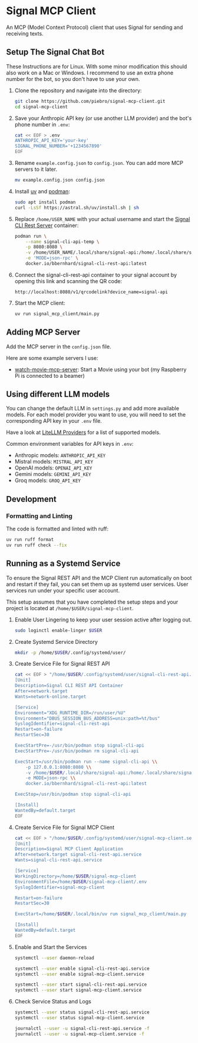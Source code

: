 # Signal MCP Client

An MCP (Model Context Protocol) client that uses Signal for sending and receiving texts.

## Setup The Signal Chat Bot

These Instructions are for Linux. With some minor modification this should also work on a Mac or Windows.
I recommend to use an extra phone number for the bot, so you don't have to use your own.

1.  Clone the repository and navigate into the directory: 
    ```bash
    git clone https://github.com/piebro/signal-mcp-client.git
    cd signal-mcp-client
    ```
2.  Save your Anthropic API key (or use another LLM provider) and the bot's phone number in `.env`:
    ```bash
    cat << EOF > .env
    ANTHROPIC_API_KEY='your-key'
    SIGNAL_PHONE_NUMBER='+1234567890'
    EOF
    ```
3.  Rename `example.config.json` to `config.json`. You can add more MCP servers to it later.
    ```bash
    mv example.config.json config.json
    ```
4.  Install [uv](https://docs.astral.sh/uv/) and [podman](https://podman.io/):
    ```bash
    sudo apt install podman
    curl -LsSf https://astral.sh/uv/install.sh | sh
    ```
5.  Replace `/home/USER_NAME` with your actual username and start the [Signal CLI Rest Server](https://github.com/bbernhard/signal-cli-rest-api) container:
    ```bash
    podman run \
        --name signal-cli-api-temp \
        -p 8080:8080 \
        -v /home/USER_NAME/.local/share/signal-api:/home/.local/share/signal-cli \
        -e 'MODE=json-rpc' \
        docker.io/bbernhard/signal-cli-rest-api:latest
    ```
6.  Connect the signal-cli-rest-api container to your signal account by opening this link and scanning the QR code: 
    ```
    http://localhost:8080/v1/qrcodelink?device_name=signal-api
    ```
7.  Start the MCP client: 
    ```bash
    uv run signal_mcp_client/main.py
    ```

## Adding MCP Server

Add the MCP server in the `config.json` file.

Here are some example servers I use:
- [watch-movie-mcp-server](https://github.com/piebro/watch-movie-mcp-server): Start a Movie using your bot (my Raspberry Pi is connected to a beamer)

## Using different LLM models

You can change the default LLM in `settings.py` and add more available models.
For each model provider you want to use, you will need to set the corresponding API key in your `.env` file.

Have a look at [LiteLLM Providers](https://docs.litellm.ai/docs/providers) for a list of supported models.

Common environment variables for API keys in `.env`:
- Anthropic models: `ANTHROPIC_API_KEY`
- Mistral models: `MISTRAL_API_KEY`
- OpenAI models: `OPENAI_API_KEY`
- Gemini models: `GEMINI_API_KEY`
- Groq models: `GROQ_API_KEY`

## Development

### Formatting and Linting

The code is formatted and linted with ruff:

```bash
uv run ruff format
uv run ruff check --fix
```

## Running as a Systemd Service

To ensure the Signal REST API and the MCP Client run automatically on boot and restart if they fail, you can set them up as systemd user services.
User services run under your specific user account.

This setup assumes that you have completed the setup steps and your project is located at `/home/$USER/signal-mcp-client`.

1. Enable User Lingering to keep your user session active after logging out.
    ```bash
    sudo loginctl enable-linger $USER
    ```

2. Create Systemd Service Directory
    ```bash
    mkdir -p /home/$USER/.config/systemd/user/
    ```

3. Create Service File for Signal REST API 
    ```bash
    cat << EOF > "/home/$USER/.config/systemd/user/signal-cli-rest-api.service"
    [Unit]
    Description=Signal CLI REST API Container
    After=network.target
    Wants=network-online.target

    [Service]
    Environment="XDG_RUNTIME_DIR=/run/user/%U"
    Environment="DBUS_SESSION_BUS_ADDRESS=unix:path=%t/bus"
    SyslogIdentifier=signal-cli-rest-api
    Restart=on-failure
    RestartSec=30

    ExecStartPre=-/usr/bin/podman stop signal-cli-api
    ExecStartPre=-/usr/bin/podman rm signal-cli-api

    ExecStart=/usr/bin/podman run --name signal-cli-api \\
        -p 127.0.0.1:8080:8080 \\
        -v /home/$USER/.local/share/signal-api:/home/.local/share/signal-cli \\
        -e MODE=json-rpc \\
        docker.io/bbernhard/signal-cli-rest-api:latest

    ExecStop=/usr/bin/podman stop signal-cli-api

    [Install]
    WantedBy=default.target
    EOF
    ```

4. Create Service File for Signal MCP Client
    ```bash
    cat << EOF > "/home/$USER/.config/systemd/user/signal-mcp-client.service"
    [Unit]
    Description=Signal MCP Client Application
    After=network.target signal-cli-rest-api.service
    Wants=signal-cli-rest-api.service

    [Service]
    WorkingDirectory=/home/$USER/signal-mcp-client
    EnvironmentFile=/home/$USER/signal-mcp-client/.env
    SyslogIdentifier=signal-mcp-client

    Restart=on-failure
    RestartSec=30

    ExecStart=/home/$USER/.local/bin/uv run signal_mcp_client/main.py

    [Install]
    WantedBy=default.target
    EOF
    ```

5. Enable and Start the Services
    ```bash
    systemctl --user daemon-reload

    systemctl --user enable signal-cli-rest-api.service
    systemctl --user enable signal-mcp-client.service

    systemctl --user start signal-cli-rest-api.service
    systemctl --user start signal-mcp-client.service
    ```

6. Check Service Status and Logs
    ```bash
    systemctl --user status signal-cli-rest-api.service
    systemctl --user status signal-mcp-client.service

    journalctl --user -u signal-cli-rest-api.service -f
    journalctl --user -u signal-mcp-client.service -f
    ```